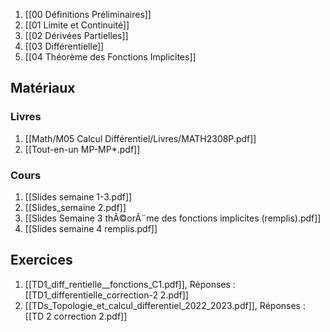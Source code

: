 1. [[00 Définitions Préliminaires]]
2. [[01 Limite et Continuité]]
3. [[02 Dérivées Partielles]]
4. [[03 Différentielle]]
5. [[04 Théorème des Fonctions Implicites]]

## Matériaux
### Livres
1. [[Math/M05 Calcul Différentiel/Livres/MATH2308P.pdf]]
2. [[Tout-en-un MP-MP*.pdf]]
### Cours
1. [[Slides semaine 1-3.pdf]]
2. [[Slides_semaine 2.pdf]]
3. [[Slides Semaine 3 thÃ©orÃ¨me des fonctions implicites (remplis).pdf]]
4. [[Slides semaine 4 remplis.pdf]]
## Exercices
1. [[TD1_diff_rentielle__fonctions_C1.pdf]], Réponses : [[TD1_differentielle_correction-2 2.pdf]]
2. [[TDs_Topologie_et_calcul_differentiel_2022_2023.pdf]], Réponses : [[TD 2 correction 2.pdf]]